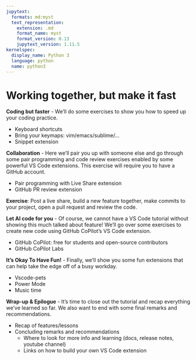 ```yaml
---
jupytext:
  formats: md:myst
  text_representation:
    extension: .md
    format_name: myst
    format_version: 0.13
    jupytext_version: 1.11.5
kernelspec:
  display_name: Python 3
  language: python
  name: python3
---
```


# Working together, but make it fast

**Coding but faster** - We’ll do some exercises to show you how to speed up your coding practice.

- Keyboard shortcuts
- Bring your keymaps: vim/emacs/sublime/…
- Snippet extension

**Collaboration** - Here we’ll pair you up with someone else and go through some pair programming and code review exercises enabled by some powerful VS Code extensions. This exercise will require you to have a GitHub account.

- Pair programming with Live Share extension
- GitHub PR review extension

**Exercise**: Post a live share, build a new feature together, make commits to your project, open a pull request and review the code.

**Let AI code for you** - Of course, we cannot have a VS Code tutorial without showing this much talked about feature! We’ll go over some exercises to create new code using GitHub CoPilot’s VS Code extension.

- GitHub CoPilot: free for students and open-source contributors
- GitHub CoPilot Labs

**It’s Okay To Have Fun!** - Finally, we’ll show you some fun extensions that can help take the edge off of a busy workday.

- Vscode-pets
- Power Mode
- Music time

**Wrap-up & Epilogue** - It’s time to close out the tutorial and recap everything we’ve learned so far. We also want to end with some final remarks and recommendations.

- Recap of features/lessons
- Concluding remarks and recommendations
  - Where to look for more info and learning (docs, release notes, youtube channel)
  - Links on how to build your own VS Code extension
